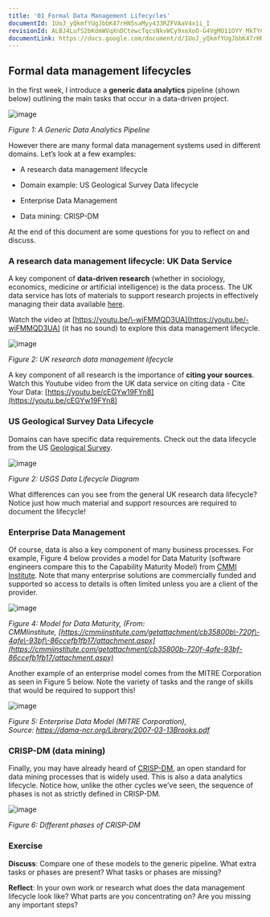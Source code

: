 ```yaml
---
title: '01 Formal Data Management Lifecycles'
documentId: 1UoJ_yQkmfYUgJbbK47rHN5saMyy433RZFVAaV4x1i_I
revisionId: ALBJ4LufS2bKdmWVqXnDCtewcTqcsNkvWCy9xeXoO-G4VgMO11OYY_MkTYChf8XgFVAyUFahrm9GLNLh5pyGMA
documentLink: https://docs.google.com/document/d/1UoJ_yQkmfYUgJbbK47rHN5saMyy433RZFVAaV4x1i_I/
---
```

  
<a id="h.p9f4zmigznf3" name="h.p9f4zmigznf3"></a>

## Formal data management lifecycles


In the first week, I introduce a **generic data analytics** pipeline \(shown below\) outlining the main tasks that occur in a data\-driven project. 

![image](../images/01_Formal_Data_Management_Lifecycles/1.png)

_Figure 1: A Generic Data Analytics Pipeline_&nbsp;

However there are many formal data management systems used in different domains. Let’s look at a few examples:

<!---->
- A research data management lifecycle

- Domain example: US Geological Survey Data lifecycle

- Enterprise Data Management

- Data mining: CRISP\-DM

At the end of this document are some questions for you to reflect on and discuss.

<a id="h.b3tsqq9kafvw" name="h.b3tsqq9kafvw"></a>

### A research data management lifecycle: UK Data Service

A key component of **data\-driven research** \(whether in sociology, economics, medicine or artificial intelligence\) is the data process. The UK data service has lots of materials to support research projects in effectively managing their data available [here](https://www.ukdataservice.ac.uk/manage-data/lifecycle.aspx). 

Watch the video at [https://youtu.be/\-wjFMMQD3UA](https://youtu.be/-wjFMMQD3UA) \(it has no sound\) to explore this data management lifecycle. 

![image](../images/01_Formal_Data_Management_Lifecycles/2.png)

_Figure 2: UK research data management lifecycle_&nbsp;

A key component of all research is the importance of **citing your sources**. Watch this Youtube video from the UK data service on citing data \- Cite Your Data: [https://youtu.be/cEGYw19FYn8](https://youtu.be/cEGYw19FYn8)

<a id="h.pqox5cxveovm" name="h.pqox5cxveovm"></a>

### US Geological Survey Data Lifecycle

Domains can have specific data requirements. Check out the data lifecycle from the US [Geological Survey](https://www.usgs.gov/products/data-and-tools/data-management).

![image](../images/01_Formal_Data_Management_Lifecycles/3.png)

_Figure 2: USGS Data Lifecycle Diagram_&nbsp;

What differences can you see from the general UK research data lifecycle? Notice just how much material and support resources are required to document the lifecycle\!

<a id="h.zesqzthtmgyx" name="h.zesqzthtmgyx"></a>

### Enterprise Data Management

Of course, data is also a key component of many business processes. For example, Figure 4 below provides a model for Data Maturity \(software engineers compare this to the Capability Maturity Model\) from [CMMI Institute](https://cmmiinstitute.com/data-management-maturity). Note that many enterprise solutions are commercially funded and supported so access to details is often limited unless you are a client of the provider. 

![image](../images/01_Formal_Data_Management_Lifecycles/4.png)

_Figure 4: Model for Data Maturity, \(From: CMMIinstitute,_&nbsp;_[https://cmmiinstitute.com/getattachment/cb35800b\-720f\-4afe\-93bf\-86ccefb1fb17/attachment.aspx](https://cmmiinstitute.com/getattachment/cb35800b-720f-4afe-93bf-86ccefb1fb17/attachment.aspx)_

Another example of an enterprise model comes from the MITRE Corporation as seen in Figure 5 below. Note the variety of tasks and the range of skills that would be required to support this\! 

![image](../images/01_Formal_Data_Management_Lifecycles/5.png)

_Figure 5: Enterprise Data Model \(MITRE Corporation\), Source:_&nbsp;_[https://dama\-ncr.org/Library/2007\-03\-13Brooks.pdf](https://dama-ncr.org/Library/2007-03-13Brooks.pdf)_

<a id="h.w3od5n6ow5zj" name="h.w3od5n6ow5zj"></a>

### CRISP\-DM \(data mining\)

Finally, you may have already heard of [CRISP\-DM](https://en.wikipedia.org/wiki/Cross-industry_standard_process_for_data_mining), an open standard for data mining processes that is widely used. This is also a data analytics lifecycle. Notice how, unlike the other cycles we’ve seen, the sequence of phases is not as strictly defined in CRISP\-DM.

![image](../images/01_Formal_Data_Management_Lifecycles/6.png)

_Figure 6: Different phases of CRISP\-DM_&nbsp;

<a id="h.l6n14k62houd" name="h.l6n14k62houd"></a>

### Exercise

**Discuss**: Compare one of these models to the generic pipeline. What extra tasks or phases are present? What tasks or phases are missing? 

**Reflect**: In your own work or research what does the data management lifecycle look like? What parts are you concentrating on? Are you missing any important steps?

<!--
<style>
th {
  font-weight: normal;
}
td {
  border: 2px solid black;
}
ol ol { 
  list-style-type: lower-alpha; 
}
ol ol ol { 
  list-style-type: lower-roman; 
}
img {
  max-width: 100%;
  height: auto;
  object-fit: contain;
}
</style>
-->
